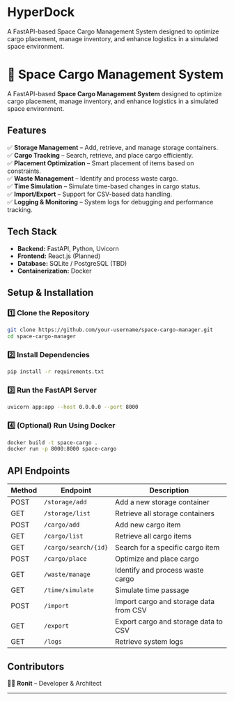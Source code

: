 # HyperDock
A FastAPI-based Space Cargo Management System designed to optimize cargo placement, manage inventory, and enhance logistics in a simulated space environment.
# 🚀 Space Cargo Management System

A FastAPI-based **Space Cargo Management System** designed to optimize cargo placement, manage inventory, and enhance logistics in a simulated space environment.

## **Features**
✅ **Storage Management** – Add, retrieve, and manage storage containers.  
✅ **Cargo Tracking** – Search, retrieve, and place cargo efficiently.  
✅ **Placement Optimization** – Smart placement of items based on constraints.  
✅ **Waste Management** – Identify and process waste cargo.  
✅ **Time Simulation** – Simulate time-based changes in cargo status.  
✅ **Import/Export** – Support for CSV-based data handling.  
✅ **Logging & Monitoring** – System logs for debugging and performance tracking.  

## **Tech Stack**
- **Backend:** FastAPI, Python, Uvicorn  
- **Frontend:** React.js (Planned)  
- **Database:** SQLite / PostgreSQL (TBD)  
- **Containerization:** Docker  

## **Setup & Installation**

### **1️⃣ Clone the Repository**
```bash
git clone https://github.com/your-username/space-cargo-manager.git
cd space-cargo-manager
```

### **2️⃣ Install Dependencies**
```bash
pip install -r requirements.txt
```

### **3️⃣ Run the FastAPI Server**
```bash
uvicorn app:app --host 0.0.0.0 --port 8000
```

### **4️⃣ (Optional) Run Using Docker**
```bash
docker build -t space-cargo .
docker run -p 8000:8000 space-cargo
```

## **API Endpoints**
| Method | Endpoint | Description |
|--------|---------|-------------|
| POST | `/storage/add` | Add a new storage container |
| GET | `/storage/list` | Retrieve all storage containers |
| POST | `/cargo/add` | Add new cargo item |
| GET | `/cargo/list` | Retrieve all cargo items |
| GET | `/cargo/search/{id}` | Search for a specific cargo item |
| POST | `/cargo/place` | Optimize and place cargo |
| GET | `/waste/manage` | Identify and process waste cargo |
| GET | `/time/simulate` | Simulate time passage |
| POST | `/import` | Import cargo and storage data from CSV |
| GET | `/export` | Export cargo and storage data to CSV |
| GET | `/logs` | Retrieve system logs |

## **Contributors**
👨‍💻 **Ronit** – Developer & Architect

---
